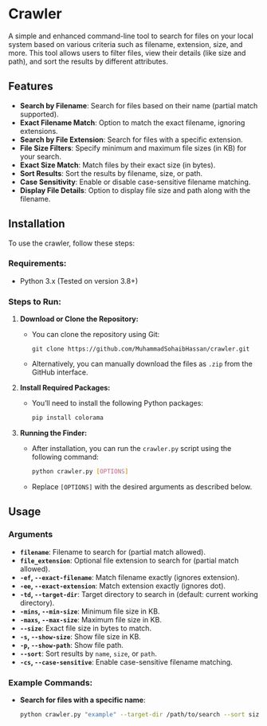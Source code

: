 # Crawler

A simple and enhanced command-line tool to search for files on your local system based on various criteria such as filename, extension, size, and more. This tool allows users to filter files, view their details (like size and path), and sort the results by different attributes.

## Features
- **Search by Filename**: Search for files based on their name (partial match supported).
- **Exact Filename Match**: Option to match the exact filename, ignoring extensions.
- **Search by File Extension**: Search for files with a specific extension.
- **File Size Filters**: Specify minimum and maximum file sizes (in KB) for your search.
- **Exact Size Match**: Match files by their exact size (in bytes).
- **Sort Results**: Sort the results by filename, size, or path.
- **Case Sensitivity**: Enable or disable case-sensitive filename matching.
- **Display File Details**: Option to display file size and path along with the filename.
  
## Installation
To use the crawler, follow these steps:

### Requirements:
- Python 3.x (Tested on version 3.8+)

### Steps to Run:
1. **Download or Clone the Repository:**
    - You can clone the repository using Git:
      ```
      git clone https://github.com/MuhammadSohaibHassan/crawler.git
      ```
    - Alternatively, you can manually download the files as `.zip` from the GitHub interface.

2. **Install Required Packages:**
    - You’ll need to install the following Python packages:
      ```bash
      pip install colorama
      ```

3. **Running the Finder:**
    - After installation, you can run the `crawler.py` script using the following command:
      ```bash
      python crawler.py [OPTIONS]
      ```

    - Replace `[OPTIONS]` with the desired arguments as described below.

## Usage

### Arguments

- **`filename`**: Filename to search for (partial match allowed).
- **`file_extension`**: Optional file extension to search for (partial match allowed).
- **`-ef`, `--exact-filename`**: Match filename exactly (ignores extension).
- **`-ee`, `--exact-extension`**: Match extension exactly (ignores dot).
- **`-td`, `--target-dir`**: Target directory to search in (default: current working directory).
- **`-mins`, `--min-size`**: Minimum file size in KB.
- **`-maxs`, `--max-size`**: Maximum file size in KB.
- **`--size`**: Exact file size in bytes to match.
- **`-s`, `--show-size`**: Show file size in KB.
- **`-p`, `--show-path`**: Show file path.
- **`--sort`**: Sort results by `name`, `size`, or `path`.
- **`-cs`, `--case-sensitive`**: Enable case-sensitive filename matching.

### Example Commands:

- **Search for files with a specific name**:
  ```bash
  python crawler.py "example" --target-dir /path/to/search --sort size

  
